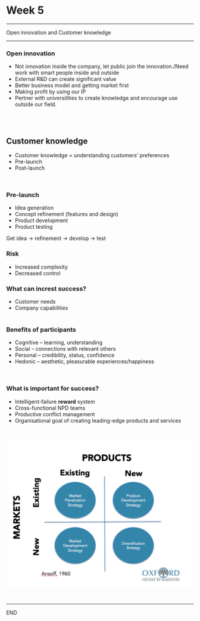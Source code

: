 # Week 5

<hr>
Open innovation  and  Customer knowledge
<hr>

### Open innovation 

* Not innovation inside the company, let public join the innovation./Need work with smart people inside and outside
* External R&D can create significant value
* Better business model and getting market first
* Making profit by using our IP
* Pertner with universilities to create knowledge and encourage use outside our field.

<br />
<br />

## Customer knowledge

* Customer knowledge = understanding customers’ preferences
* Pre-launch
* Post-launch

<br />

### Pre-launch

* Idea generation
* Concept refinement (features and design)
* Product development
* Product testing

Get idea -> refinement -> develop -> test

### Risk

* Increased complexity
* Decreased control

### What can increst success?

* Customer needs
* Company capabilities
  <br />
  <br />

### Benefits of participants 

* Cognitive – learning, understanding
* Social – connections with relevant others
* Personal – credibility, status, confidence
* Hedonic – aesthetic, pleasurable experiences/happiness

<br />

### What is important for success?

* Intelligent-failure **reward** system
* Cross-functional NPD teams
* Productive conflict management
* Organisational goal of creating leading-edge products and services 

<br />

![](https://github.com/boooooommmmmm/ISYS90039-Innovation-Entrepreneurship-in-IT/blob/master/PIC/week5_1.png)

<br />


<hr>
END